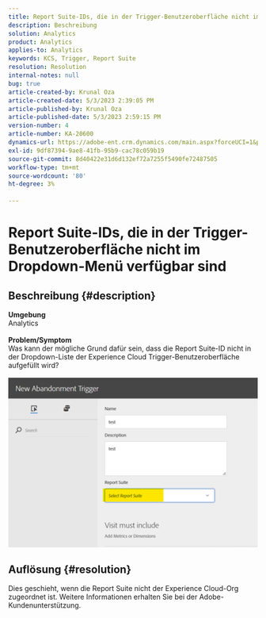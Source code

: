 ```yaml
---
title: Report Suite-IDs, die in der Trigger-Benutzeroberfläche nicht im Dropdown-Menü verfügbar sind
description: Beschreibung
solution: Analytics
product: Analytics
applies-to: Analytics
keywords: KCS, Trigger, Report Suite
resolution: Resolution
internal-notes: null
bug: true
article-created-by: Krunal Oza
article-created-date: 5/3/2023 2:39:05 PM
article-published-by: Krunal Oza
article-published-date: 5/3/2023 2:59:15 PM
version-number: 4
article-number: KA-20600
dynamics-url: https://adobe-ent.crm.dynamics.com/main.aspx?forceUCI=1&pagetype=entityrecord&etn=knowledgearticle&id=1cb8f33f-c0e9-ed11-a7c6-6045bd006b4b
exl-id: 9df87394-9ae8-41fb-95b9-cac78c059b19
source-git-commit: 8d40422e31d6d132ef72a7255f5490fe72487505
workflow-type: tm+mt
source-wordcount: '80'
ht-degree: 3%

---
```


# Report Suite-IDs, die in der Trigger-Benutzeroberfläche nicht im Dropdown-Menü verfügbar sind

## Beschreibung {#description}

<b>Umgebung</b><br>Analytics<br> <br><b>Problem/Symptom</b><br>Was kann der mögliche Grund dafür sein, dass die Report Suite-ID nicht in der Dropdown-Liste der Experience Cloud Trigger-Benutzeroberfläche aufgefüllt wird?

![](assets/___20b8f33f-c0e9-ed11-a7c6-6045bd006b4b___.png)

## Auflösung {#resolution}

Dies geschieht, wenn die Report Suite nicht der Experience Cloud-Org zugeordnet ist. Weitere Informationen erhalten Sie bei der Adobe-Kundenunterstützung.

<br>
